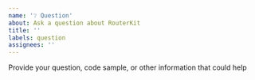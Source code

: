 ```yaml
---
name: '❔ Question'
about: Ask a question about RouterKit
title: ''
labels: question
assignees: ''
---
```


Provide your question, code sample, or other information that could help
